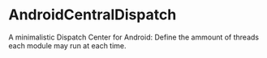 # AndroidCentralDispatch
A minimalistic Dispatch Center for Android: Define the ammount of threads each module may run at each time.
